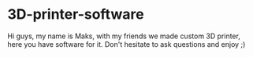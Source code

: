 # 3D-printer-software
Hi guys, my name is Maks, with my friends we made custom 3D printer, here you have software for it. Don't hesitate to ask questions and enjoy ;)
